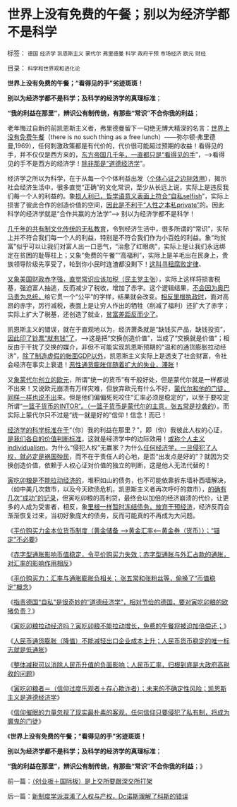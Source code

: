 # 世界上没有免费的午餐；别以为经济学都不是科学

标签： `德国` `经济学` `凯恩斯主义` `蒙代尔` `弗里德曼` `科学` `政府干预` `市场经济` `欧元` `财经` 

目录： `科学和世界观和进化论`

**世界上没有免费的午餐；“看得见的手”劣迹斑斑！**

**别以为经济学都不是科学；及科学的经济学的真理标准**；

**“我的利益在那里”，辨识公有制传统，有那些“常识”不合你我的利益**；

老年悔过自新的前凯恩斯主义者，弗里德曼留下一句绝无博大精深的名言：[世界上没有免费午餐](../../../2011/6/27/北欧模式的欺骗性和马克思主义.md)（there is no such thing as a free
lunch）——弥尔顿·弗里德曼,1969），任何刺激政策都是有代价的，代价很可能超过预期的收益！看得见的手，并不仅仅是西方来的，[东方帝国几千年，一直都只是“看得见的手](../../../2009/12/26/“看得见的手”催化了大萧条.md)”，——>看得见的手不是西方的经济学！[除非那是“道德经济学](../../../2011/12/6/道德经济学复制中世纪（皇帝＋贫民）政治模式.md)”。

经济学之所以为科学，在于从每一个个体利益出发（[个体心证之边际效用](../../../2011/2/20/经济学科学标准（边际效用＋抽象建模＋实证统计）.md)），揭示社会经济生活中，很多直觉“正确”的文化常识，至少从长远上说，实际上是违反我们每一个人的利益的。象[损人利已，哲学语意义表面上符合“自私selfish](../../../2009/3/27/所谓“永不妥协”的美德就是极端的自私及愚蠢.md)”，实际上损害了彼此合作的创造价值的空间，[因此是不利于“人性之本私private”](../../../2009/9/24/人性本私必为善.md)的。因此科学的经济学就是“合作共赢的方法学”——>
别以为经济学都不是科学！

[几千年的共有制文化传统的无私教育](../../../2010/10/25/没有“私”的利益就不会有民主.md)，令到经济生活中，很多所谓的“常识”，实际上并不符合我们每一个人的利益，特别是不符合我们作为小百姓的利益。象“均贫富”似乎可以让我们对富人出一口恶气，“治愈了红眼病”，实际上是让我们永远绑定在贫困的耻辱柱上；又象“免费的午餐”“高福利”，实际上是羊毛出在民身上，贵族领导阶级先享受了，轮到你小民时连渣都没剩下！[这叫寻租腐败定律](../../../2009/8/1/民粹口号，特权阶层利益最大化最隐蔽的方法.md)、

[又象美国财政赤字强，直觉常识应该加税（民主党主张](../../../2011/10/16/美国仇富运动“富翁不能碰，打工仔收入个个平等”.md)），实际上这样将损害税基，强迫富人抽逃，反而减少了税收，增加了赤字。这个逻辑结果，[不会因为奥巴马贵为总统，](../../../2011/10/11/美国政府低薪高廉，税收主要花在穷人福利上.md)给它贯一个“公平”的字样，结果就会改变。[相反里根执政时](../../../2011/8/12/里根减税灭苏联.md)，面对高昂的赤字，厉行减税，表面上是让穷人作出的牺牲（削减了福利）还扩大了赤字；实际上扩大了税基，还创造了就业，[贫富差距反而少了](../../../2010/12/22/看见别人快乐他就很痛苦，和帕累托累进.md)。

凯恩斯主义的错误，就在于直观地以为，经济萧条就是“缺钱买产品，缺钱投资”，[因此印了钞票“就有钱”了](../../../2011/6/6/凯恩斯《通论》混淆了生产者和消费者角色.md)，——>这是把“交换创造价值”，当成了“交换就是价值”；相反由于干扰了交换的媒介，非但不可能实现凯恩斯预期的“温和的通货膨胀拉动经济”，[除了制造虚假的帐面GDP以外](http://hi.baidu.com/darthchn/blog/item/36936ecb167ce64bf31fe743.html)，凯恩斯主义实际上是透支了社会财富，令社会经济在事实上衰退！[恶性通货膨胀伴随着扩大的失业，滞胀](../../../2010/4/23/凯恩斯主义就是社会主义就是计划经济.md)！

又[象蒙代尔创立的欧元](../../../2009/6/10/有中国特色的蒙代尔汇率忽悠三角.md)，所谓“统一的货币”有千般好处，但是蒙代尔就是一样都说不出来！又说欧元崩溃有万样灾难，但放弃欧元有什么不好，[蒙代尔和他的门徒，同样一样也说不出](../../../2011/11/30/平价购买力的货币“稳定”：汇率稳定则通货膨胀.md)来。但是他们偏偏死死咬住“汇率必须是稳定的”，以至于要咬定所谓“[一篮子货币的INTOR”。（一篮子货币是蒙代尔的主意，张五常是抄袭的](../../../2011/11/30/平价购买力的黄金，外汇，汇率和通货膨胀.md)）。而实际上蒙代尔只不过是“统一就是好的”信仰！信念！而已！

[经济学的科学标准在于](../../../2009/12/14/经济学科学的实证集是什么？.md)“（你）我的利益在那里？”，即（你）我彼此人权的心证，[是我们各自的价值判断标准](../../../2011/6/9/心证“兼听则明，偏信则暗”与自证循环.md)，这就是经济学中的边际效用！[或称个人主义individualism](../../../2010/3/7/Individualism（个体价值）不宜混同个人主义.md)。为什么“侵犯人权”无赢家？为什么[任何经济学，一旦侵犯了人权，就必定是祸国殃民](http://hi.baidu.com/darthchn/blog/item/33441219acdf680a34fa4107.html)，而不在于责任人的心地，是否“出发点是好的”？就因为交换创造价值，依赖于人权心证对价值的独立的判断，这是他人无法代替的！

[寅吃卯粮是不能拉动经济的](../../../2011/12/7/寅吃卯粮能拉动经济吗？免费的午餐将有什么后果？.md)，堆积如山的债务，也不可能依靠拆东墙补西墙解决，（如中美几次救市，以及今天欧债危机，凯恩斯主义者再次呼吁的救市），[的确有几次“成功”的记录](../../../2009/5/1/赌场必杀技，市场计划经济行政干预之自欺欺人.md)，但寅吃卯粮的高利贷，最终会以加倍的经济崩溃的代价，让更多的人成为受害者，相反，象[里根一样暂时冻结债务，放弃干预经济](../../../2011/5/6/林肯的“人民”和伟大的罗纳德里根.md)，经济反而会渐渐恢复过来，当初好象庞大的债务，反而可能真的不再成为大问题。

《[平价购买力金本位货币制度（黄金储备
——>黄金汇率<——黄金券（货币））；“锚定”不必要](../../../2011/11/30/平价购买力的黄金，外汇，汇率和通货膨胀.md)》

《[赤字型通胀影响币值稳定，令平价购买力失效；赤字型通胀与外汇占款的通胀，对汇率的影响作用相反](../../../2011/11/30/平价购买力中不同类型的通胀与汇率的关系.md)》

《[平价购买力：汇率与通胀膨胀负相关；
张五常和张粉丝等，偷换了“币值稳定”概念](../../../2011/11/30/平价购买力的货币“稳定”：汇率稳定则通货膨胀.md)》

《[指责德国“自私”是很奇妙的“道德经济学”，相对节俭的德国，要对寅吃卯粮的欧猪负责？](../../../2011/12/6/指责德国“自私”是很奇妙的“道德经济学”.md)》

《[寅吃卯粮拉动经济吗？寅吃卯粮不能拉动增长，免费的午餐将被迫加倍偿还；](../../../2011/12/7/寅吃卯粮能拉动经济吗？免费的午餐将有什么后果？.md)》

《[人民币通货膨胀（降值）不能减轻出口企业成本上升；人民币货币稳定的唯一标志就是低通胀](../../../2011/12/7/法定货币不允许有任何锚！人民币降值无助出口企业.md)》

《[整体减税可以消除人民币升值的负面影响；人民币汇率，归根到底是大政府高税收的问题](../../../2011/12/7/人民币汇率归根到底是大政府高税收的问题.md)》

《[寅吃卯粮者＝（信仰过度乐观者＋存心欺诈者）；未来的不确定性风险；凯恩斯主义是道德经济学](../../../2011/12/8/凯恩斯主义是道德经济学.md)》

《[信仰催眠的力量忽视了现实最朴素的客观，任何信仰只要侵犯了私有制，将成为魔鬼的门徒](../../../2011/12/8/信仰催眠的力量：加倍滥发钞票！.md)》

《**世界上没有免费的午餐；“看得见的手”劣迹斑斑！**

**别以为经济学都不是科学；及科学的经济学的真理标准**；

**“我的利益在那里”，辨识公有制传统，有那些“常识”不合你我的利益**；》

前一篇：[（创业板＋国际板）是上交所要跟深交所打架](../../../2011/12/8/（创业板＋国际板）是上交所要跟深交所打架.md)

后一篇：[新制度学派混淆了人权与产权，Dc诺斯理解了科斯的错误](../../../2011/12/9/新制度学派混淆了人权与产权，Dc诺斯理解了科斯的错误.md)